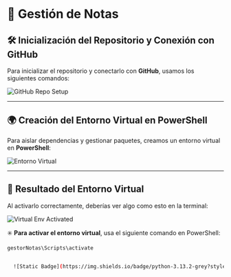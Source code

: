 # 📌 **Gestión de Notas**  

## 🛠 **Inicialización del Repositorio y Conexión con GitHub**  
Para inicializar el repositorio y conectarlo con **GitHub**, usamos los siguientes comandos:  

![GitHub Repo Setup](https://github.com/user-attachments/assets/84962c9e-7039-43d9-8439-21eefb0ea64c)  

---

## 🌍 **Creación del Entorno Virtual en PowerShell**  
Para aislar dependencias y gestionar paquetes, creamos un entorno virtual en **PowerShell**:  

![Entorno Virtual](https://github.com/user-attachments/assets/a261be94-e063-48f7-9490-bea214d82b42)  

---

## 🔹 **Resultado del Entorno Virtual**  
Al activarlo correctamente, deberías ver algo como esto en la terminal:  

![Virtual Env Activated](https://github.com/user-attachments/assets/b215730f-4c93-46c0-bbab-f9f68a856e1e)  

✳️ **Para activar el entorno virtual**, usa el siguiente comando en PowerShell:  
```sh
gestorNotas\Scripts\activate


  ![Static Badge](https://img.shields.io/badge/python-3.13.2-grey?style=flat-square&logo=python&logoColor=blue&label=python&labelColor=white&color=grey) ![Static Badge](https://img.shields.io/badge/-black?style=flat-square&logo=git&logoColor=white&label=Git&labelColor=black) ![Static Badge](https://img.shields.io/badge/-black?style=flat-square&logo=github&logoColor=white&label=Github&labelColor=black)


  
